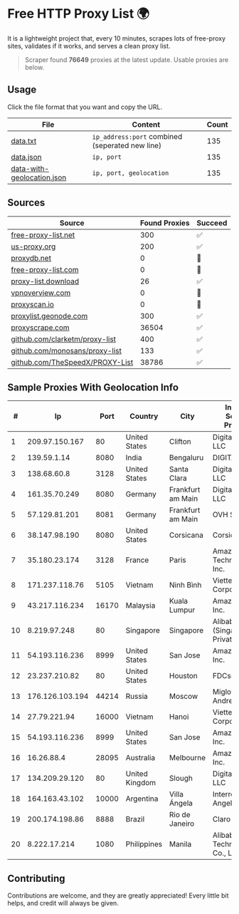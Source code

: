 
# Free HTTP Proxy List 🌍

It is a lightweight project that, every 10 minutes, scrapes lots of free-proxy sites, validates if it works, and serves a clean proxy list.


> Scraper found **76649** proxies at the latest update. Usable proxies are below.

## Usage

Click the file format that you want and copy the URL.


|File|Content|Count|
|----|-------|-----|
|[data.txt](https://raw.githubusercontent.com/themiralay/Proxy-List-World/master/data.txt)|`ip_address:port` combined (seperated new line)|135|
|[data.json](https://raw.githubusercontent.com/themiralay/Proxy-List-World/master/data.json)|`ip, port`|135|
|[data-with-geolocation.json](https://raw.githubusercontent.com/themiralay/Proxy-List-World/master/data-with-geolocation.json)|`ip, port, geolocation`|135|

## Sources

|Source|Found Proxies|Succeed|
|------|-------------|-------|
|[free-proxy-list.net](https://free-proxy-list.net)|300|✅|
|[us-proxy.org](https://www.us-proxy.org)|200|✅|
|[proxydb.net](http://proxydb.net)|0|🚫|
|[free-proxy-list.com](https://free-proxy-list.com/?page=&port=&type%5B%5D=http&type%5B%5D=https&up_time=0&search=Search)|0|🚫|
|[proxy-list.download](https://www.proxy-list.download/HTTP)|26|✅|
|[vpnoverview.com](https://vpnoverview.com/privacy/anonymous-browsing/free-proxy-servers)|0|🚫|
|[proxyscan.io](https://www.proxyscan.io)|0|🚫|
|[proxylist.geonode.com](https://proxylist.geonode.com/api/proxy-list?limit=300&page=1&sort_by=lastChecked&sort_type=desc&protocols=http,https)|300|✅|
|[proxyscrape.com](https://api.proxyscrape.com/v2/?request=displayproxies&protocol=http&timeout=10000&country=all&ssl=all&anonymity=all)|36504|✅|
|[github.com/clarketm/proxy-list](https://raw.githubusercontent.com/clarketm/proxy-list/master/proxy-list-raw.txt)|400|✅|
|[github.com/monosans/proxy-list](https://raw.githubusercontent.com/monosans/proxy-list/main/proxies/http.txt)|133|✅|
|[github.com/TheSpeedX/PROXY-List](https://raw.githubusercontent.com/TheSpeedX/PROXY-List/master/http.txt)|38786|✅|


## Sample Proxies With Geolocation Info

|#|Ip|Port|Country|City|Internet Service Provider|
|-|--|----|-------|----|-------------------------|
|1|209.97.150.167|80|United States|Clifton|DigitalOcean, LLC|
|2|139.59.1.14|8080|India|Bengaluru|DIGITALOCEAN|
|3|138.68.60.8|3128|United States|Santa Clara|DigitalOcean, LLC|
|4|161.35.70.249|8080|Germany|Frankfurt am Main|DigitalOcean, LLC|
|5|57.129.81.201|8081|Germany|Frankfurt am Main|OVH SAS|
|6|38.147.98.190|8080|United States|Corsicana|Corsicana ISD|
|7|35.180.23.174|3128|France|Paris|Amazon Technologies Inc.|
|8|171.237.118.76|5105|Vietnam|Ninh Bình|Viettel Corporation|
|9|43.217.116.234|16170|Malaysia|Kuala Lumpur|Amazon.com, Inc.|
|10|8.219.97.248|80|Singapore|Singapore|Alibaba Cloud (Singapore) Private Limited|
|11|54.193.116.236|8999|United States|San Jose|Amazon.com, Inc.|
|12|23.237.210.82|80|United States|Houston|FDCservers.net|
|13|176.126.103.194|44214|Russia|Moscow|Miglovets Egor Andreevich|
|14|27.79.221.94|16000|Vietnam|Hanoi|Viettel Corporation|
|15|54.193.116.236|8999|United States|San Jose|Amazon.com, Inc.|
|16|16.26.88.4|28095|Australia|Melbourne|Amazon.com, Inc.|
|17|134.209.29.120|80|United Kingdom|Slough|DigitalOcean, LLC|
|18|164.163.43.102|10000|Argentina|Villa Ángela|Interret Villa Angela SRL|
|19|200.174.198.86|8888|Brazil|Rio de Janeiro|Claro S.A|
|20|8.222.17.214|1080|Philippines|Manila|Alibaba (US) Technology Co., Ltd.|



## Contributing

Contributions are welcome, and they are greatly appreciated! Every
little bit helps, and credit will always be given.

